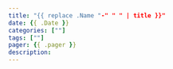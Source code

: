 ```yaml
---
title: "{{ replace .Name "-" " " | title }}"
date: {{ .Date }}
categories: [""]
tags: [""]
pager: {{ .pager }}
description: 
---
```


